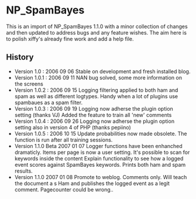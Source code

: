 NP_SpamBayes
============

This is an import of NP_SpamBayes 1.1.0 with a minor collection of changes and then updated to address bugs and any feature wishes. The aim here is to polish xiffy's already fine work and add a help file.

History
-------------------------
* Version 1.0   : 2006 09 06 Stable on development and fresh installed blog.
* Version 1.0.1 : 2006 09 11 NAN bug solved, some more information on the screens
* Version 1.0.2 : 2006 09 15 Logging filtering applied to both ham and spam as well as different logtypes. Handy when
             a lot of plugins use spambaues as a spam filter.
* Version 1.0.3 : 2006 09 19 Logging now adherse the plugin option setting (thanks VJ)
             Added the feature to train all 'new' comments
* Version 1.0.4 : 2006 09 26 Logging now adherse the plugin option setting also in version 4 of PHP (thanks pepiino)
* Version 1.0.5 : 2006 10 15 Update probabilities now made obsolete. The function is run after all training sessions.
* Version 1.1.0 Beta 2007 01 07 Logger functions have been enhanched dramaticly.
             Items per page is now a user setting.
             It's possible to scan for keywords inside the content
             Explain functionality to see how a logged event scores against SpamBayes keywords. Prints both ham and spam results.
* Version 1.1.0    2007 01 08      Promote to weblog. Comments only. Will teach the document a s Ham and publishes the logged event as a legit comment.
             Pagecounter could be wrong..
